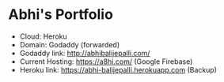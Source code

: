 # Abhi's Portfolio
 - Cloud: Heroku
 - Domain: Godaddy (forwarded)
  - Godaddy link: http://abhibalijepalli.com/
  - Current Hosting: https://a8hi.com/ (Google Firebase)
  - Heroku link: https://abhi-balijepalli.herokuapp.com (Backup)
